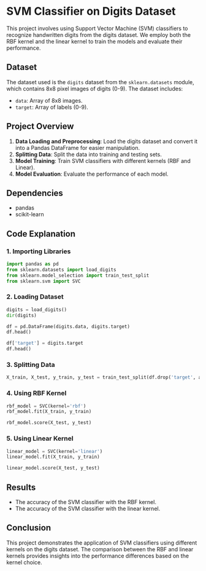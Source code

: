 # SVM Classifier on Digits Dataset

This project involves using Support Vector Machine (SVM) classifiers to recognize handwritten digits from the digits dataset. We employ both the RBF kernel and the linear kernel to train the models and evaluate their performance.

## Dataset

The dataset used is the `digits` dataset from the `sklearn.datasets` module, which contains 8x8 pixel images of digits (0-9). The dataset includes:

- `data`: Array of 8x8 images.
- `target`: Array of labels (0-9).

## Project Overview

1. **Data Loading and Preprocessing**: Load the digits dataset and convert it into a Pandas DataFrame for easier manipulation.
2. **Splitting Data**: Split the data into training and testing sets.
3. **Model Training**: Train SVM classifiers with different kernels (RBF and Linear).
4. **Model Evaluation**: Evaluate the performance of each model.

## Dependencies

- pandas
- scikit-learn

## Code Explanation

### 1. Importing Libraries

```python
import pandas as pd
from sklearn.datasets import load_digits
from sklearn.model_selection import train_test_split
from sklearn.svm import SVC
```

### 2. Loading Dataset

```python
digits = load_digits()
dir(digits)

df = pd.DataFrame(digits.data, digits.target)
df.head()

df['target'] = digits.target
df.head()
```

### 3. Splitting Data

```python
X_train, X_test, y_train, y_test = train_test_split(df.drop('target', axis='columns'), df.target, test_size=0.3)
```

### 4. Using RBF Kernel

```python
rbf_model = SVC(kernel='rbf')
rbf_model.fit(X_train, y_train)

rbf_model.score(X_test, y_test)
```

### 5. Using Linear Kernel

```python
linear_model = SVC(kernel='linear')
linear_model.fit(X_train, y_train)

linear_model.score(X_test, y_test)
```

## Results

- The accuracy of the SVM classifier with the RBF kernel.
- The accuracy of the SVM classifier with the linear kernel.

## Conclusion

This project demonstrates the application of SVM classifiers using different kernels on the digits dataset. The comparison between the RBF and linear kernels provides insights into the performance differences based on the kernel choice.

